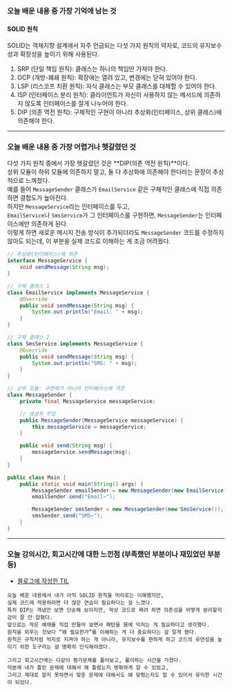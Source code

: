 ### 오늘 배운 내용 중 가장 기억에 남는 것
#### SOLID 원칙

SOLID는 객체지향 설계에서 자주 언급되는 다섯 가지 원칙의 약자로, 코드의 유지보수성과 확장성을 높이기 위해 사용된다.  
1. SRP (단일 책임 원칙): 클래스는 하나의 책임만 가져야 한다.
2. OCP (개방-폐쇄 원칙): 확장에는 열려 있고, 변경에는 닫혀 있어야 한다.
3. LSP (리스코프 치환 원칙): 자식 클래스는 부모 클래스를 대체할 수 있어야 한다.
4. ISP (인터페이스 분리 원칙): 클라이언트가 자신이 사용하지 않는 메서드에 의존하지 않도록 인터페이스를 잘게 나누어야 한다.
5. DIP (의존 역전 원칙): 구체적인 구현이 아니라 추상화(인터페이스, 상위 클래스)에 의존해야 한다.

***

### 오늘 배운 내용 중 가장 어렵거나 헷갈렸던 것

다섯 가지 원칙 중에서 가장 헷갈렸던 것은 **DIP(의존 역전 원칙)**이다.  
상위 모듈이 하위 모듈에 의존하지 말고, 둘 다 추상화에 의존해야 한다라는 문장이 추상적으로 느껴졌다.  
예를 들어 `MessageSender` 클래스가 `EmailService` 같은 구체적인 클래스에 직접 의존하면 결합도가 높아진다.  
하지만 `MessageService`라는 인터페이스를 두고,  
`EmailService`나 `SmsService`가 그 인터페이스를 구현하면, `MessageSender`는 인터페이스에만 의존하게 된다.  
이렇게 하면 새로운 메시지 전송 방식이 추가되더라도 `MessageSender` 코드를 수정하지 않아도 되는데, 이 부분을 실제 코드로 이해하는 게 조금 어려웠다.  

```java
// 추상화(인터페이스)에 의존
interface MessageService {
    void sendMessage(String msg);
}

// 구체 클래스 1
class EmailService implements MessageService {
    @Override
    public void sendMessage(String msg) {
        System.out.println("Email: " + msg);
    }
}

// 구체 클래스 2
class SmsService implements MessageService {
    @Override
    public void sendMessage(String msg) {
        System.out.println("SMS: " + msg);
    }
}

// 상위 모듈: 구현체가 아니라 인터페이스에 의존
class MessageSender {
    private final MessageService messageService;

    // 생성자 주입
    public MessageSender(MessageService messageService) {
        this.messageService = messageService;
    }

    public void send(String msg) {
        messageService.sendMessage(msg);
    }
}

public class Main {
    public static void main(String[] args) {
        MessageSender emailSender = new MessageSender(new EmailService());
        emailSender.send("Email~");

        MessageSender smsSender = new MessageSender(new SmsService());
        smsSender.send("SMS~");
    }
}
```


***
   
### 오늘 강의시간, 회고시간에 대한 느낀점 (부족했던 부분이나 재밌었던 부분 등)

- [블로그에 작성한 TIL](https://velog.io/@daheenamic/멋사-백엔드-19기-Java-Solid-원칙)

```text 
오늘 배운 내용에서 내가 아직 SOLID 원칙을 머리로는 이해했지만,  
실제 코드에 적용하려면 더 많은 연습이 필요하다는 걸 느꼈다.  
특히 DIP는 개념만 보면 단순해 보이지만, 막상 코드로 짜려 하면 의존성을 어떻게 분리할지 감이 잘 안 잡혔다.  
앞으로는 작은 예제를 직접 만들어 보면서 패턴을 몸에 익히는 게 필요하다고 생각했다.
원칙을 외우는 것보다 “왜 필요한가”를 이해하는 게 더 중요하다는 걸 알게 됐다.  
원칙은 규칙처럼 억지로 지켜야 하는 게 아니라, 유지보수를 편하게 하고 코드의 유연성을 높이기 위한 도구라는 걸 명확히 인식해야겠다.

그리고 회고시간에는 다같이 평가문제를 풀어보고, 풀이하는 시간을 가졌다.  
덕분에 내가 틀린 문제에 대해서 왜 틀렸는지 명확하게 알 수 있었고,  
그리고 제대로 알지 못하면서 맞춘 문제에 대해서도 왜 맞췄는지도 알 수 있어서 유익한 시간이 되었다.
```

